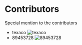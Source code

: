 # Contributors

Special mention to the contributors

+ texaco ![texaco](https://github.com/texaco)
+ 89453728 ![89453728](https://github.com/89453728)
